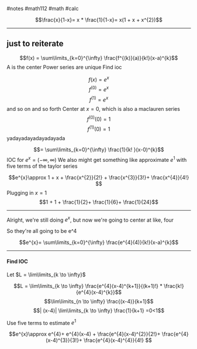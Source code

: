 #notes #math112 #math #calc



$$\frac{x}{1-x}= x * \frac{1}{1-x}= x(1 + x + x^{2})$$


---


## just to reiterate

$$f(x) = \sum\limits_{k=0}^{\infty} \frac{f^{(k)}(a)}{k!}(x-a)^{k}$$
A is the center
Power series are unique
Find ioc


$$f(x) = e^{x}$$
$$f^{(0)}= e^{x}$$
$$f^{(1)}=e^{x}$$
and so on and so forth
Center at $x=0$, which is also a maclauren series
$$f^{(0)}(0) = 1$$
$$f^{(1) }(0) = 1$$
yadayadayadayadayada

$$= \sum\limits_{k=0}^{\infty} \frac{1}{k! }(x-0)^{k}$$
IOC for $e^{x}=(-\infty,\infty)$
We also might get something like approximate $e^{1}$ with five terms of the taylor series

$$e^{x}\approx 1 + x + \frac{x^{2}}{2!} + \frac{x^{3}}{3!}+ \frac{x^{4}}{4!} $$
Plugging in $x=1$
$$1 + 1 + \frac{1}{2}+ \frac{1}{6}+ \frac{1}{24}$$

----

Alright, we're still doing $e^{x}$, but now we're going to center at like, four

So they're all going to be e^4 

$$e^{x}= \sum\limits_{k=0}^{\infty} \frac{e^{4}(4)}{k!}(x-a)^{k}$$

---

#### Find IOC

Let $L =  \lim\limits_{k \to \infty}$

$$L = \lim\limits_{k \to \infty} \frac{e^{4}(x-4)^{k+1}}{(k+1)!} * \frac{k!}{e^{4}(x-4)^{k}}$$
$$\lim\limits_{n \to \infty} \frac{(x-4)}{k+1}$$
$$| (x-4)| \lim\limits_{k \to \infty} \frac{1}{k+1} =0<1$$

Use five terms to estimate $e^{1}$

$$e^{x}\approx e^{4}+ e^{4}(x-4) + \frac{e^{4}(x-4)^{2}}{2!}+ \frac{e^{4}(x-4)^{3}}{3!}+ \frac{e^{4}(x-4)^{4}}{4!} $$ 